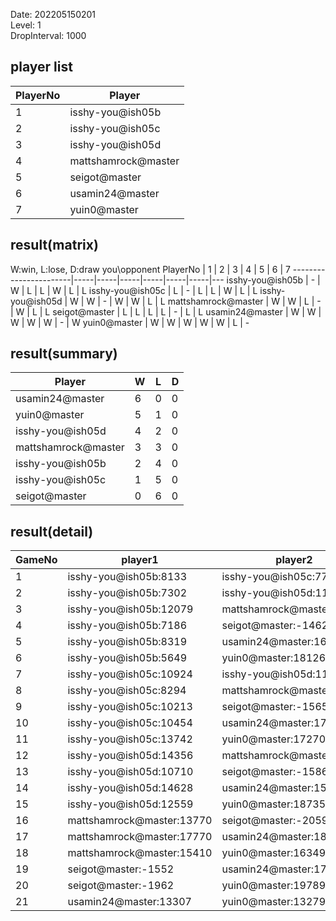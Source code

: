 Date: 202205150201  
Level: 1  
DropInterval: 1000  
## player list
PlayerNo  |  Player
----------|---------------------
1         |  isshy-you@ish05b
2         |  isshy-you@ish05c
3         |  isshy-you@ish05d
4         |  mattshamrock@master
5         |  seigot@master
6         |  usamin24@master
7         |  yuin0@master
## result(matrix)
W:win, L:lose, D:draw
you\opponent PlayerNo  |  1  |  2  |  3  |  4  |  5  |  6  |  7
-----------------------|-----|-----|-----|-----|-----|-----|---
isshy-you@ish05b       |  -  |  W  |  L  |  L  |  W  |  L  |  L
isshy-you@ish05c       |  L  |  -  |  L  |  L  |  W  |  L  |  L
isshy-you@ish05d       |  W  |  W  |  -  |  W  |  W  |  L  |  L
mattshamrock@master    |  W  |  W  |  L  |  -  |  W  |  L  |  L
seigot@master          |  L  |  L  |  L  |  L  |  -  |  L  |  L
usamin24@master        |  W  |  W  |  W  |  W  |  W  |  -  |  W
yuin0@master           |  W  |  W  |  W  |  W  |  W  |  L  |  -
## result(summary)
Player               |  W  |  L  |  D
---------------------|-----|-----|---
usamin24@master      |  6  |  0  |  0
yuin0@master         |  5  |  1  |  0
isshy-you@ish05d     |  4  |  2  |  0
mattshamrock@master  |  3  |  3  |  0
isshy-you@ish05b     |  2  |  4  |  0
isshy-you@ish05c     |  1  |  5  |  0
seigot@master        |  0  |  6  |  0
## result(detail)
GameNo  |  player1                    |  player2
--------|-----------------------------|---------------------------
1       |  isshy-you@ish05b:8133      |  isshy-you@ish05c:7706
2       |  isshy-you@ish05b:7302      |  isshy-you@ish05d:11606
3       |  isshy-you@ish05b:12079     |  mattshamrock@master:20195
4       |  isshy-you@ish05b:7186      |  seigot@master:-1462
5       |  isshy-you@ish05b:8319      |  usamin24@master:16315
6       |  isshy-you@ish05b:5649      |  yuin0@master:18126
7       |  isshy-you@ish05c:10924     |  isshy-you@ish05d:11808
8       |  isshy-you@ish05c:8294      |  mattshamrock@master:13034
9       |  isshy-you@ish05c:10213     |  seigot@master:-1565
10      |  isshy-you@ish05c:10454     |  usamin24@master:17206
11      |  isshy-you@ish05c:13742     |  yuin0@master:17270
12      |  isshy-you@ish05d:14356     |  mattshamrock@master:12366
13      |  isshy-you@ish05d:10710     |  seigot@master:-1586
14      |  isshy-you@ish05d:14628     |  usamin24@master:15501
15      |  isshy-you@ish05d:12559     |  yuin0@master:18735
16      |  mattshamrock@master:13770  |  seigot@master:-2059
17      |  mattshamrock@master:17770  |  usamin24@master:18041
18      |  mattshamrock@master:15410  |  yuin0@master:16349
19      |  seigot@master:-1552        |  usamin24@master:17459
20      |  seigot@master:-1962        |  yuin0@master:19789
21      |  usamin24@master:13307      |  yuin0@master:13279
